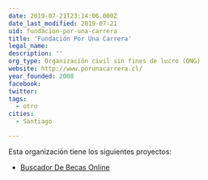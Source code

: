 ```yaml
---
date: 2019-07-21T23:14:06.000Z
date_last_modified: 2019-07-21
uid: fundacion-por-una-carrera
title: 'Fundación Por Una Carrera'
legal_name: 
description: ''
org_type: Organización civil sin fines de lucro (ONG)
website: http://www.porunacarrera.cl/
year_founded: 2008
facebook: 
twitter: 
tags:
  - otro
cities: 
  - Santiago

---
```


Esta organización tiene los siguientes proyectos:

- [Buscador De Becas Online](/proyectos/buscador-de-becas-online)
